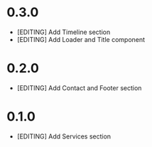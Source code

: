 # 0.3.0
- [EDITING] Add Timeline section
- [EDITING] Add Loader and Title component

# 0.2.0
- [EDITING] Add Contact and Footer section

# 0.1.0
- [EDITING] Add Services section